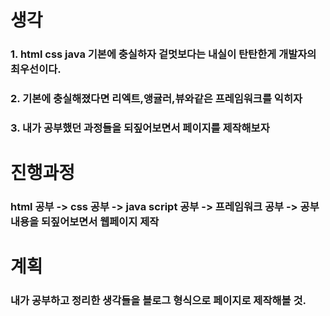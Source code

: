 # 생각

### 1. html css java 기본에 충실하자 겉멋보다는 내실이 탄탄한게 개발자의 최우선이다.

### 2. 기본에 충실해졌다면 리엑트,앵귤러,뷰와같은 프레임워크를 익히자 

### 3. 내가 공부했던 과정들을 되짚어보면서 페이지를 제작해보자



# 진행과정

### html 공부 -> css 공부 -> java script 공부 -> 프레임워크 공부 -> 공부내용을 되짚어보면서 웹페이지 제작 



# 계획

### 내가 공부하고 정리한 생각들을 블로그 형식으로 페이지로 제작해볼 것. 


